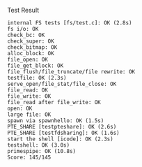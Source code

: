 Test Result

	internal FS tests [fs/test.c]: OK (2.8s) 
  	fs i/o: OK 
  	check_bc: OK 
  	check_super: OK 
  	check_bitmap: OK 
  	alloc_block: OK 
  	file_open: OK 
  	file_get_block: OK 
  	file_flush/file_truncate/file rewrite: OK 
	testfile: OK (2.3s) 
  	serve_open/file_stat/file_close: OK 
  	file_read: OK 
  	file_write: OK 
  	file_read after file_write: OK 
  	open: OK 
  	large file: OK 
	spawn via spawnhello: OK (1.5s) 
	PTE_SHARE [testpteshare]: OK (2.6s) 
	PTE_SHARE [testfdsharing]: OK (1.6s) 
	start the shell [icode]: OK (2.3s) 
	testshell: OK (3.0s) 
	primespipe: OK (10.8s) 
	Score: 145/145

